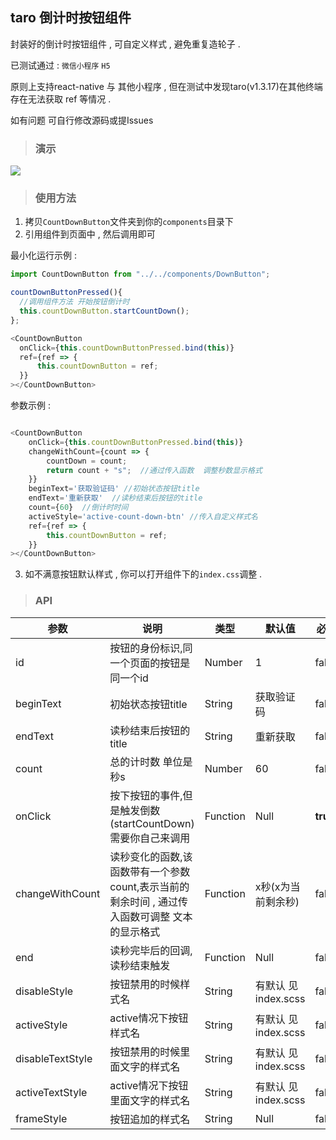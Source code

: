 ## taro 倒计时按钮组件

封装好的倒计时按钮组件 , 可自定义样式 , 避免重复造轮子 .  

已测试通过 : ```微信小程序```  ```H5```

原则上支持react-native  与 其他小程序 , 但在测试中发现taro(v1.3.17)在其他终端存在无法获取 ref 等情况 .

如有问题 可自行修改源码或提Issues

> ### 演示 
 <img    src='https://github.com/liganghui/taro-CountDownButton/blob/master/doc/demo.gif?raw=true'/>
 
> ### 使用方法

  1. 拷贝```CountDownButton```文件夹到你的```components```目录下 
  2. 引用组件到页面中 , 然后调用即可  
  
  最小化运行示例 :
  ``` javascript
  import CountDownButton from "../../components/DownButton";

  countDownButtonPressed(){
    //调用组件方法 开始按钮倒计时
    this.countDownButton.startCountDown();
  };

<CountDownButton
    onClick={this.countDownButtonPressed.bind(this)}
    ref={ref => {
        this.countDownButton = ref;
    }}
></CountDownButton>

  ```
 参数示例 :

``` javascript

<CountDownButton
    onClick={this.countDownButtonPressed.bind(this)}
    changeWithCount={count => {
        countDown = count;
        return count + "s";  //通过传入函数  调整秒数显示格式
    }}
    beginText='获取验证码' //初始状态按钮title
    endText='重新获取'  //读秒结束后按钮的title
    count={60}  //倒计时时间
    activeStyle='active-count-down-btn' //传入自定义样式名
    ref={ref => {
        this.countDownButton = ref;
    }}
></CountDownButton>


```




  3. 如不满意按钮默认样式 , 你可以打开组件下的```index.css```调整 .

> ### API

参数| 说明 |  类型 | 默认值 | 必填
-|-|-|-|-
id | 按钮的身份标识,同一个页面的按钮是同一个id | Number | 1 | false
beginText | 初始状态按钮title | String | 获取验证码 | false
endText | 读秒结束后按钮的title | String |  重新获取 | false
count | 总的计时数 单位是秒s | Number |  60 | false
onClick | 按下按钮的事件,但是触发倒数(startCountDown)需要你自己来调用 | Function |  Null | <b>true</b>
changeWithCount | 读秒变化的函数,该函数带有一个参数count,表示当前的剩余时间 , 通过传入函数可调整 文本的显示格式 | Function |  x秒(x为当前剩余秒) | false
end | 读秒完毕后的回调,读秒结束触发 | Function |  Null | false
disableStyle | 按钮禁用的时候样式名 | String |  有默认 见index.scss | false
activeStyle | active情况下按钮样式名 | String |  有默认 见index.scss | false
disableTextStyle | 按钮禁用的时候里面文字的样式名 | String |  有默认 见index.scss | false
activeTextStyle | active情况下按钮里面文字的样式名 | String |  有默认 见index.scss | false
frameStyle | 按钮追加的样式名 | String |  Null | false






